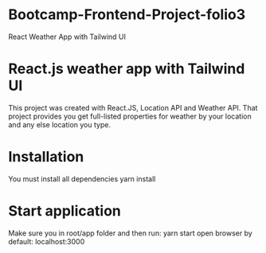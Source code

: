 # Bootcamp-Frontend-Project-folio3
React Weather App with Tailwind UI

# React.js weather app with Tailwind UI
This project was created with React.JS, Location API and Weather API. That project provides you get full-listed properties for weather by your location and any else location you type.

# Installation
You must install all dependencies
yarn install

# Start application
Make sure you in root/app folder and then run:
yarn start 
open browser by default: localhost:3000

